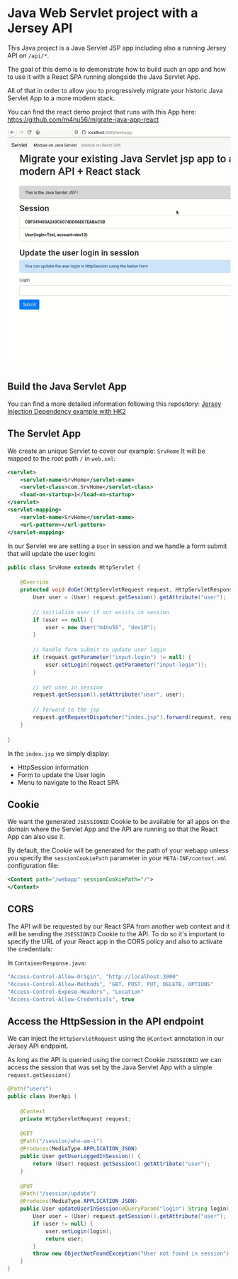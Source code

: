 # Java Web Servlet project with a Jersey API 

This Java project is a Java Servlet JSP app including also a running Jersey API on `/api/*`. 

The goal of this demo is to demonstrate how to build such an app and how to use it with a React SPA running alongside the Java Servlet App. 

All of that in order to allow you to progressively migrate your historic Java Servlet App to a more modern stack.  

You can find the react demo project that runs with this App here: https://github.com/m4nu56/migrate-java-app-react

![Migrate](docs/migrate.gif)

## Build the Java Servlet App

You can find a more detailed information following this repository: [Jersey Injection Dependency example with HK2](https://github.com/m4nu56/jersey-hk2) 

## The Servlet App

We create an unique Servlet to cover our example: `SrvHome`
It will be mapped to the root path `/` in `web.xml`:

```xml
<servlet>
    <servlet-name>SrvHome</servlet-name>
    <servlet-class>com.SrvHome</servlet-class>
    <load-on-startup>1</load-on-startup>
</servlet>
<servlet-mapping>
    <servlet-name>SrvHome</servlet-name>
    <url-pattern></url-pattern>
</servlet-mapping>
```

In our Servlet we are setting a `User` in session and we handle a form submit that will update the user login: 

```java
public class SrvHome extends HttpServlet {

	@Override
	protected void doGet(HttpServletRequest request, HttpServletResponse response) throws ServletException, IOException {
		User user = (User) request.getSession().getAttribute("user");

		// initialize user if not exists in session
		if (user == null) {
			user = new User("m4nu56", "dev10");
		}

		// handle form submit to update user login
		if (request.getParameter("input-login") != null) {
			user.setLogin(request.getParameter("input-login"));
		}

		// set user in session
		request.getSession().setAttribute("user", user);

		// forward to the jsp
		request.getRequestDispatcher("index.jsp").forward(request, response);
	}

}
```

In the `index.jsp` we simply display:
- HttpSession information
- Form to update the User login
- Menu to navigate to the React SPA

## Cookie

We want the generated `JSESSIONID` Cookie to be available for all apps on the domain where the Servlet App and the API are running so that the React App can also use it.

By default, the Cookie will be generated for the path of your webapp unless you specify the `sessionCookiePath` parameter in your `META-INF/context.xml` configuration file: 

```xml
<Context path="/webapp" sessionCookiePath="/">
</Context>
```

## CORS

The API will be requested by our React SPA from another web context and it will be sending the `JSESSIONID` Cookie to the API. 
To do so it's important to specify the URL of your React app in the CORS policy and also to activate the credentials: 

In `ContainerResponse.java`:
```java
"Access-Control-Allow-Origin", "http://localhost:3000"
"Access-Control-Allow-Methods", "GET, POST, PUT, DELETE, OPTIONS"
"Access-Control-Expose-Headers", "Location"
"Access-Control-Allow-Credentials", true
```

## Access the HttpSession in the API endpoint

We can inject the `HttpServletRequest` using the `@Context` annotation in our Jersey API endpoint.

As long as the API is queried using the correct Cookie `JSESSIONID` we can access the session that was set by the Java Servlet App with a simple `request.getSession()` 

```java
@Path("users")
public class UserApi {

	@Context
	private HttpServletRequest request;

	@GET
	@Path("/session/who-am-i")
	@Produces(MediaType.APPLICATION_JSON)
	public User getUserLoggedInSession() {
        return (User) request.getSession().getAttribute("user");
	}

	@PUT
	@Path("/session/update")
	@Produces(MediaType.APPLICATION_JSON)
	public User updateUserInSession(@QueryParam("login") String login) {
		User user = (User) request.getSession().getAttribute("user");
		if (user != null) {
			user.setLogin(login);
			return user;
		}
        throw new ObjectNotFoundException("User not found in session");
	}
}
```
